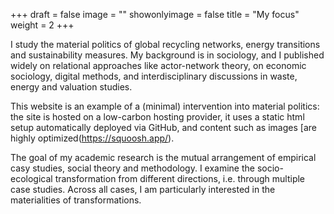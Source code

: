 +++
draft = false
image = ""
showonlyimage = false
title = "My focus"
weight = 2
+++

I study the material politics of global recycling networks, energy transitions and sustainability measures. My background is in sociology, and I published widely on relational approaches like actor-network theory, on economic sociology, digital methods, and interdisciplinary discussions in waste, energy and valuation studies.

This website is an example of a (minimal) intervention into material politics: the site is hosted on a low-carbon hosting provider, it uses a static html setup automatically deployed via GitHub, and content such as images [are highly optimized(https://squoosh.app/).
<!--more-->

The goal of my academic research is the mutual arrangement of empirical casy studies, social theory and methodology. I examine the socio-ecological transformation from different directions, i.e. through multiple case studies. Across all cases, I am particularly interested in the materialities of transformations.

